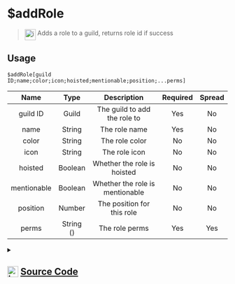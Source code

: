 # $addRole
> <img align="top" src="https://upload.wikimedia.org/wikipedia/commons/thumb/e/e4/Infobox_info_icon.svg/160px-Infobox_info_icon.svg.png?20150409153300" alt="image" width="25" height="auto"> Adds a role to a guild, returns role id if success
## Usage
```
$addRole[guild ID;name;color;icon;hoisted;mentionable;position;...perms]
```
| Name | Type | Description | Required | Spread
| :---: | :---: | :---: | :---: | :---: |
guild ID | Guild | The guild to add the role to | Yes | No
name | String | The role name | Yes | No
color | String | The role color | No | No
icon | String | The role icon | No | No
hoisted | Boolean | Whether the role is hoisted | No | No
mentionable | Boolean | Whether the role is mentionable | No | No
position | Number | The position for this role | No | No
perms | String () | The role perms | Yes | Yes
<details>
<summary>
    
## <img align="top" src="https://cdn4.iconfinder.com/data/icons/iconsimple-logotypes/512/github-512.png" alt="image" width="25" height="auto">  [Source Code](https://github.com/tryforge/ForgeScript-V2/blob/main/src/native/addRole.ts)
    
</summary>
    
```ts
import { ColorResolvable, PermissionFlagsBits, PermissionsString } from "discord.js"
import noop from "../functions/noop"
import { ArgType, NativeFunction, Return } from "../structures"

export default new NativeFunction({
    name: "$addRole",
    version: "1.0.0",
    description: "Adds a role to a guild, returns role id if success",
    unwrap: true,
    brackets: true,
    args: [
        {
            name: "guild ID",
            description: "The guild to add the role to",
            rest: false,
            type: ArgType.Guild,
            required: true
        },
        {
            name: "name",
            description: "The role name",
            rest: false,
            required: true,
            type: ArgType.String
        },
        {
            name: "color",
            description: "The role color",
            rest: false,
            type: ArgType.String
        },
        {
            name: "icon",
            description: "The role icon",
            rest: false,
            type: ArgType.String
        },
        {
            name: "hoisted",
            description: "Whether the role is hoisted",
            type: ArgType.Boolean,
            rest: false
        },
        {
            name: "mentionable",
            description: "Whether the role is mentionable",
            type: ArgType.Boolean,
            rest: false
        },
        {
            name: "position",
            description: "The position for this role",
            rest: false,
            type: ArgType.Number
        },
        {
            name: "perms",
            description: "The role perms",
            rest: true,
            enum: PermissionFlagsBits,
            required: true,
            type: ArgType.String
        }
    ],
    async execute(ctx, [ guild, name, color, icon, hoist, mentionable, pos, perms ]) {
        const created = await guild.roles.create({
            color: color as ColorResolvable || undefined,
            icon: icon || undefined,
            hoist: hoist || false,
            mentionable: mentionable || false,
            name,
            permissions: perms as PermissionsString[] || [],
            position: pos || undefined
        }).catch(noop)
        return Return.success(created ? created.id : undefined)
    },
})
```
    
</details>